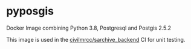 # pyposgis

Docker Image combining Python 3.8, Postgresql and Postgis 2.5.2

This image is used in the [civilmrcc/sarchive_backend](https://gitlab.com/civilmrcc/sarchive_backend) CI for unit testing.
